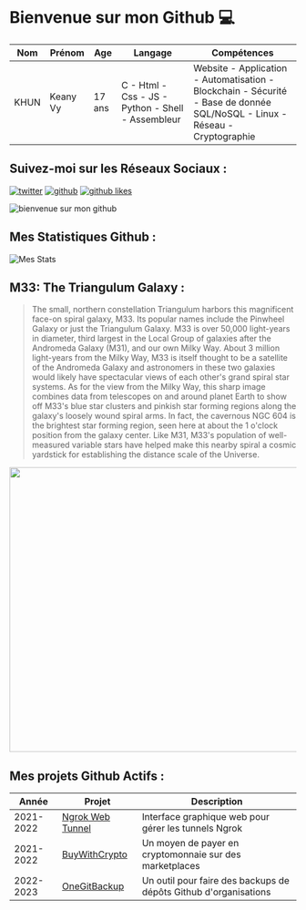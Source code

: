 # Bienvenue sur mon Github 💻
| Nom | Prénom | Age | Langage | Compétences |
|---  |---     |---  |---      |---
| KHUN | Keany Vy | 17 ans | C - Html - Css - JS - Python - Shell - Assembleur | Website - Application - Automatisation - Blockchain - Sécurité - Base de donnée SQL/NoSQL - Linux - Réseau - Cryptographie |

## Suivez-moi sur les Réseaux Sociaux :
[![twitter](https://img.shields.io/twitter/follow/thisiskeanyvy?style=social)](https://twitter.com/thisiskeanyvy)
[![github](https://img.shields.io/github/followers/thisiskeanyvy?style=social)](https://github.com/thisiskeanyvy?tab=followers)
[![github likes](https://img.shields.io/github/stars/thisiskeanyvy?style=social)](https://github.com/thisiskeanyvy)

![bienvenue sur mon github](https://thisiskeanyvy-hosting.pages.dev/banner.gif)

## Mes Statistiques Github :
![Mes Stats](https://github-readme-stats.vercel.app/api?username=thisiskeanyvy&show_icons=true&theme=radical)

## M33: The Triangulum Galaxy :

> The small, northern constellation Triangulum harbors this magnificent face-on spiral galaxy, M33. Its popular names include the Pinwheel Galaxy or just the Triangulum Galaxy. M33 is over 50,000 light-years in diameter, third largest in the Local Group of galaxies after the Andromeda Galaxy (M31), and our own Milky Way. About 3 million light-years from the Milky Way, M33 is itself thought to be a satellite of the Andromeda Galaxy and astronomers in these two galaxies would likely have spectacular views of each other's grand spiral star systems. As for the view from the Milky Way, this sharp image combines data from telescopes on and around planet Earth to show off M33's blue star clusters and pinkish star forming regions along the galaxy's loosely wound spiral arms. In fact, the cavernous NGC 604 is the brightest star forming region, seen here at about the 1 o'clock position from the galaxy center. Like M31, M33's population of well-measured variable stars have helped make this nearby spiral a cosmic yardstick for establishing the distance scale of the Universe.

<img src='https://apod.nasa.gov/apod/image/2211/M33-NOIR-HST-LL_1024.jpg' width="800" height="500"/>

## Mes projets Github Actifs :
| Année | Projet | Description |
|---   |---     |---          |
| 2021-2022 | [Ngrok Web Tunnel](https://github.com/thisiskeanyvy/ngrok-web-manager) | Interface graphique web pour gérer les tunnels Ngrok |
| 2021-2022 | [BuyWithCrypto](https://github.com/BuyWithCrypto) | Un moyen de payer en cryptomonnaie sur des marketplaces |
| 2022-2023 | [OneGitBackup](https://github.com/BuyWithCrypto/OneGitBackup) | Un outil pour faire des backups de dépôts Github d'organisations |